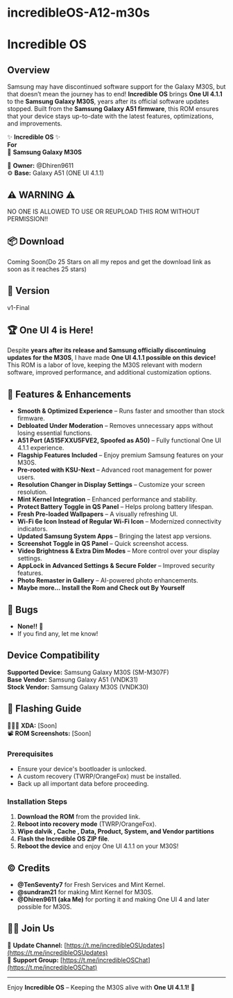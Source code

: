 # incredibleOS-A12-m30s

# Incredible OS

## Overview
Samsung may have discontinued software support for the Galaxy M30S, but that doesn’t mean the journey has to end! **Incredible OS** brings **One UI 4.1.1** to the **Samsung Galaxy M30S**, years after its official software updates stopped. Built from the **Samsung Galaxy A51 firmware**, this ROM ensures that your device stays up-to-date with the latest features, optimizations, and improvements.

✨ **Incredible OS** ✨  
        **For**  
📱 **Samsung Galaxy M30S**

👤 **Owner:** @Dhiren9611  
⚙️ **Base:** Galaxy A51 (ONE UI 4.1.1)

## ⚠️ WARNING ⚠️
NO ONE IS ALLOWED TO USE OR REUPLOAD THIS ROM WITHOUT PERMISSION!!

## 📦 Download
Coming Soon(Do 25 Stars on all my repos and get the download link as soon as it reaches 25 stars)

## 💬 Version
v1-Final

## 🏆 One UI 4 is Here!
Despite **years after its release and Samsung officially discontinuing updates for the M30S**, I have made **One UI 4.1.1 possible on this device!** This ROM is a labor of love, keeping the M30S relevant with modern software, improved performance, and additional customization options.

## 🌟 Features & Enhancements
- **Smooth & Optimized Experience** – Runs faster and smoother than stock firmware.
- **Debloated Under Moderation** – Removes unnecessary apps without losing essential functions.
- **A51 Port (A515FXXU5FVE2, Spoofed as A50)** – Fully functional One UI 4.1.1 experience.
- **Flagship Features Included** – Enjoy premium Samsung features on your M30S.
- **Pre-rooted with KSU-Next** – Advanced root management for power users.
- **Resolution Changer in Display Settings** – Customize your screen resolution.
- **Mint Kernel Integration** – Enhanced performance and stability.
- **Protect Battery Toggle in QS Panel** – Helps prolong battery lifespan.
- **Fresh Pre-loaded Wallpapers** – A visually refreshing UI.
- **Wi-Fi 6e Icon Instead of Regular Wi-Fi Icon** – Modernized connectivity indicators.
- **Updated Samsung System Apps** – Bringing the latest app versions.
- **Screenshot Toggle in QS Panel** – Quick screenshot access.
- **Video Brightness & Extra Dim Modes** – More control over your display settings.
- **AppLock in Advanced Settings & Secure Folder** – Improved security features.
- **Photo Remaster in Gallery** – AI-powered photo enhancements.
- **Maybe more... Install the Rom and Check out By Yourself**

## 🐞 Bugs
- **None!!** 🚀  
- If you find any, let me know!

## Device Compatibility
**Supported Device:** Samsung Galaxy M30S (SM-M307F)  
**Base Vendor:** Samsung Galaxy A51 (VNDK31)  
**Stock Vendor:** Samsung Galaxy M30S (VNDK30)  

## 📓 Flashing Guide
👨🏻‍💻 **XDA:** [Soon]  
📽 **ROM Screenshots:** [Soon]

### Prerequisites
- Ensure your device's bootloader is unlocked.
- A custom recovery (TWRP/OrangeFox) must be installed.
- Back up all important data before proceeding.

### Installation Steps
1. **Download the ROM** from the provided link.
2. **Reboot into recovery mode** (TWRP/OrangeFox).
3. **Wipe dalvik , Cache , Data, Product, System, and Vendor partitions** 
4. **Flash the Incredible OS ZIP file**.
5. **Reboot the device** and enjoy One UI 4.1.1 on your M30S!

## ©️ Credits
- **@TenSeventy7** for Fresh Services and Mint Kernel.
- **@sundram21** for making Mint Kernel for M30S.
- **@Dhiren9611 (aka Me)** for porting it and making One UI 4 and later possible for M30S.

## 🤝🏻 Join Us
📢 **Update Channel:** [https://t.me/incredibleOSUpdates](https://t.me/incredibleOSUpdates)  
💬 **Support Group:** [https://t.me/incredibleOSChat](https://t.me/incredibleOSChat)

---
Enjoy **Incredible OS** – Keeping the M30S alive with **One UI 4.1.1!** 🚀


